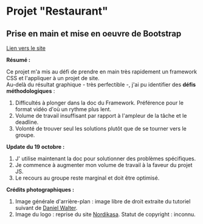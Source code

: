 # Projet "Restaurant" 
## Prise en main et mise en oeuvre de Bootstrap  

[Lien vers le site](https://rapphi.github.io/restaurant-css-framework/) 

**Résumé :**  

Ce projet m'a mis au défi de prendre en main très rapidement un framework CSS et l'appliquer à un projet de site.  
Au-delà du résultat graphique - très perfectible -, j'ai pu identifier des **défis méthodologiques** :  
1. Difficultés à plonger dans la doc du Framework. Préférence pour le format vidéo d'où un rythme plus lent.
2. Volume de travail insuffisant par rapport à l'ampleur de la tâche et le deadline.
3. Volonté de trouver seul les solutions plutôt que de se tourner vers le groupe.  
  
**Update du 19 octobre :**  
1. J' utilise maintenant la doc pour solutionner des problèmes spécifiques.
2. Je commence à augmenter mon volume de travail à la faveur du projet JS.
3. Le recours au groupe reste marginal et doit être optimisé.

**Crédits photographiques :**  
1. Image générale d'arrière-plan : image libre de droit extraite du tutoriel suivant de [Daniel Walter](https://www.youtube.com/watch?v=C5QFHp1oAws).
2. Image du logo : reprise du site [Nordikasa](https://nordikasa.com/etoile-du-nord/). Statut de copyright : inconnu.
